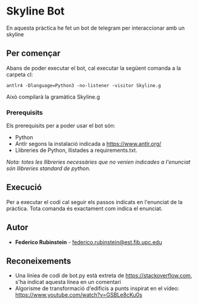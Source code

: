 # Skyline Bot

En aquesta pràctica he fet un bot de telegram per interaccionar amb un skyline

## Per començar

Abans de poder executar el bot, cal executar la següent comanda a la carpeta cl:
```
antlr4 -Dlanguage=Python3 -no-listener -visitor Skyline.g
```
Això compilarà la gramàtica Skyline.g

### Prerequisits

Els prerequisits per a poder usar el bot són:

 * Python
 * Antlr segons la instalació indicada a https://www.antlr.org/
 * Llibreries de Python, llistades a requirements.txt. 

_Nota: totes les llibreries necessàries que no venien indicades a l'enunciat són llibreries standard de python._

## Execució

Per a executar el codi cal seguir els passos indicats en l'enunciat de la pràctica. Tota comanda és exactament com indica el enunciat.

## Autor

* **Federico Rubinstein** - federico.rubinstein@est.fib.upc.edu

## Reconeixements

* Una líniea de codi de bot.py està extreta de https://stackoverflow.com, s'ha indicat aquesta línea en un comentari
* Algorisme de transformació d'edificis a punts inspirat en el vídeo: https://www.youtube.com/watch?v=GSBLe8cKu0s
